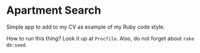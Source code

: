 # Apartment Search

Simple app to add to my CV as example of my Ruby code style.

How to run this thing? Look it up at `Procfile`. Also, do not forget about `rake db:seed`.

